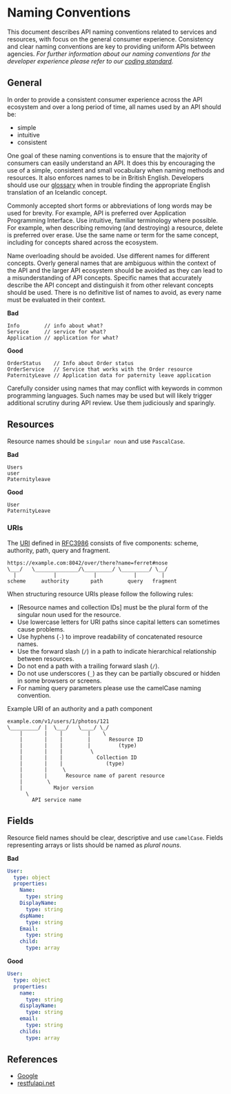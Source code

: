 # Naming Conventions

This document describes API naming conventions related to services and resources, with focus on the general consumer experience. Consistency and clear naming conventions are key to providing uniform APIs between agencies. _For further information about our naming conventions for the developer experience please refer to our_ [_coding standard_](../code-standards.md)_._

## General

In order to provide a consistent consumer experience across the API ecosystem and over a long period of time, all names used by an API should be:

- simple
- intuitive
- consistent

One goal of these naming conventions is to ensure that the majority of consumers can easily understand an API. It does this by encouraging the use of a simple, consistent and small vocabulary when naming methods and resources. It also enforces names to be in British English. Developers should use our [glossary](../../misc/glossary.md) when in trouble finding the appropriate English translation of an Icelandic concept.

Commonly accepted short forms or abbreviations of long words may be used for brevity. For example, API is preferred over Application Programming Interface. Use intuitive, familiar terminology where possible. For example, when describing removing (and destroying) a resource, delete is preferred over erase. Use the same name or term for the same concept, including for concepts shared across the ecosystem.

Name overloading should be avoided. Use different names for different concepts. Overly general names that are ambiguous within the context of the API and the larger API ecosystem should be avoided as they can lead to a misunderstanding of API concepts. Specific names that accurately describe the API concept and distinguish it from other relevant concepts should be used. There is no definitive list of names to avoid, as every name must be evaluated in their context.

**Bad**

```text
Info        // info about what?
Service     // service for what?
Application // application for what?
```

**Good**

```text
OrderStatus    // Info about Order status
OrderService   // Service that works with the Order resource
PaternityLeave // Application data for paternity leave application
```

Carefully consider using names that may conflict with keywords in common programming languages. Such names may be used but will likely trigger additional scrutiny during API review. Use them judiciously and sparingly.

## Resources

Resource names should be `singular noun` and use `PascalCase`.

**Bad**

```text
Users
user
Paternityleave
```

**Good**

```text
User
PaternityLeave
```

### URIs

The [URI](https://en.wikipedia.org/wiki/Uniform_Resource_Identifier) defined in [RFC3986](https://tools.ietf.org/html/rfc3986) consists of five components: scheme, authority, path, query and fragment.

```text
https://example.com:8042/over/there?name=ferret#nose
\___/   \______________/\_________/ \_________/ \__/
  |            |            |            |        |
scheme     authority       path        query   fragment
```

When structuring resource URIs please follow the following rules:

- [Resource names and collection IDs] must be the plural form of the singular noun used for the resource.
- Use lowercase letters for URI paths since capital letters can sometimes cause problems.
- Use hyphens (`-`) to improve readability of concatenated resource names.
- Use the forward slash (`/`) in a path to indicate hierarchical relationship between resources.
- Do not end a path with a trailing forward slash (`/`).
- Do not use underscores (`_`) as they can be partially obscured or hidden in some browsers or screens.
- For naming query parameters please use the camelCase naming convention.

Example URI of an authority and a path component

```text
example.com/v1/users/1/photos/121
\_________/ |  \___/   \____/ \_/
    |       |    |        |    \
    |       |    |        |      Resource ID
    |       |    |        |         (type)
    |       |    |         \
    |       |    |           Collection ID
    |       |    |              (type)
    |       |     \
    |       |      Resource name of parent resource
    |        \
    |          Major version
      \
        API service name
```

## Fields

Resource field names should be clear, descriptive and use `camelCase`. Fields representing arrays or lists should be named as _plural nouns_.

**Bad**

```yaml
User:
  type: object
  properties:
    Name:
      type: string
    DisplayName:
      type: string
    dspName:
      type: string
    Email:
      type: string
    child:
      type: array
```

**Good**

```yaml
User:
  type: object
  properties:
    name:
      type: string
    displayName:
      type: string
    email:
      type: string
    childs:
      type: array
```

## References

- [Google](https://cloud.google.com/apis/design/naming_convention)
- [restfulapi.net](https://restfulapi.net/resource-naming/)
